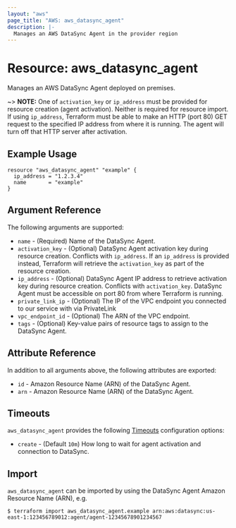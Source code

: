 ```yaml
---
layout: "aws"
page_title: "AWS: aws_datasync_agent"
description: |-
  Manages an AWS DataSync Agent in the provider region
---
```


# Resource: aws_datasync_agent

Manages an AWS DataSync Agent deployed on premises.

~> **NOTE:** One of `activation_key` or `ip_address` must be provided for resource creation (agent activation). Neither is required for resource import. If using `ip_address`, Terraform must be able to make an HTTP (port 80) GET request to the specified IP address from where it is running. The agent will turn off that HTTP server after activation.

## Example Usage

```hcl
resource "aws_datasync_agent" "example" {
  ip_address = "1.2.3.4"
  name       = "example"
}
```

## Argument Reference

The following arguments are supported:

* `name` - (Required) Name of the DataSync Agent.
* `activation_key` - (Optional) DataSync Agent activation key during resource creation. Conflicts with `ip_address`. If an `ip_address` is provided instead, Terraform will retrieve the `activation_key` as part of the resource creation.
* `ip_address` - (Optional) DataSync Agent IP address to retrieve activation key during resource creation. Conflicts with `activation_key`. DataSync Agent must be accessible on port 80 from where Terraform is running.
* `private_link_ip` - (Optional) The IP of the VPC endpoint you connected to our service with via PrivateLink
* `vpc_endpoint_id` - (Optional) The ARN of the VPC endpoint.
* `tags` - (Optional) Key-value pairs of resource tags to assign to the DataSync Agent.

## Attribute Reference

In addition to all arguments above, the following attributes are exported:

* `id` - Amazon Resource Name (ARN) of the DataSync Agent.
* `arn` - Amazon Resource Name (ARN) of the DataSync Agent.

## Timeouts

`aws_datasync_agent` provides the following [Timeouts](/docs/configuration/resources.html#timeouts) configuration options:

* `create` - (Default `10m`) How long to wait for agent activation and connection to DataSync.

## Import

`aws_datasync_agent` can be imported by using the DataSync Agent Amazon Resource Name (ARN), e.g.

```
$ terraform import aws_datasync_agent.example arn:aws:datasync:us-east-1:123456789012:agent/agent-12345678901234567
```
